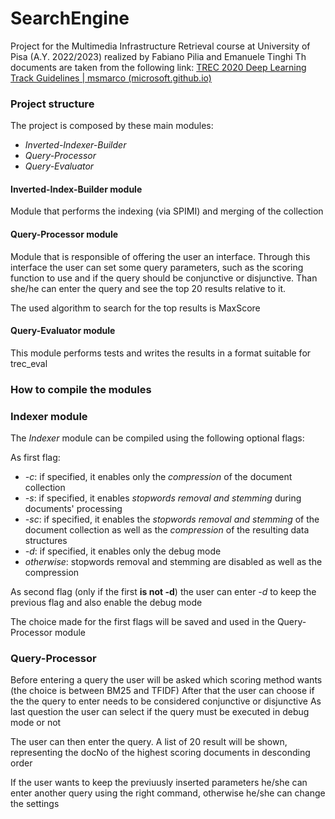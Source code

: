 # SearchEngine

Project for the Multimedia Infrastructure Retrieval course at University of Pisa (A.Y. 2022/2023) realized by Fabiano Pilia and Emanuele Tinghi
Th documents are taken from the following link: [TREC 2020 Deep Learning Track Guidelines | msmarco (microsoft.github.io)](https://microsoft.github.io/msmarco/TREC-Deep-Learning-2020)



### Project structure

The project is composed by these main modules:

- *Inverted-Indexer-Builder*
- *Query-Processor*
- *Query-Evaluator*


#### Inverted-Index-Builder module

Module that performs the indexing (via SPIMI) and merging of the collection

#### Query-Processor module

Module that is responsible of offering the user an interface. Through this interface the user can set some query parameters,
such as the scoring function to use and if the query should be conjunctive or disjunctive. Than she/he can enter the query and see the 
top 20 results relative to it.

The used algorithm to search for the top results is MaxScore


#### Query-Evaluator module
This module performs tests and writes the results in a format suitable for trec_eval


### How to compile the modules

### Indexer module

The *Indexer* module can be compiled using the following optional flags:

As first flag:
- *-c*: if specified, it enables only the *compression* of the document collection
- *-s*: if specified, it enables *stopwords removal and stemming* during documents' processing
- *-sc*: if specified, it enables the *stopwords removal and stemming* of the document collection as well as the *compression* of the resulting data structures
- *-d*: if specified, it enables only the debug mode
- *otherwise*: stopwords removal and stemming are disabled as well as the compression

As second flag (only if the first **is not -d**) the user can enter *-d* to keep the previous flag and also enable the debug mode

The choice made for the first flags will be saved and used in the Query-Processor module


### Query-Processor

Before entering a query the user will be asked which scoring method wants (the choice is between BM25 and TFIDF)
After that the user can choose if the the query to enter needs to be considered conjunctive or disjunctive
As last question the user can select if the query must be executed in debug mode or not

The user can then enter the query. A list of 20 result will be shown, representing the docNo of the highest scoring documents in desconding order

If the user wants to keep the previuusly inserted parameters he/she can enter another query using the right command, otherwise he/she can change the settings
